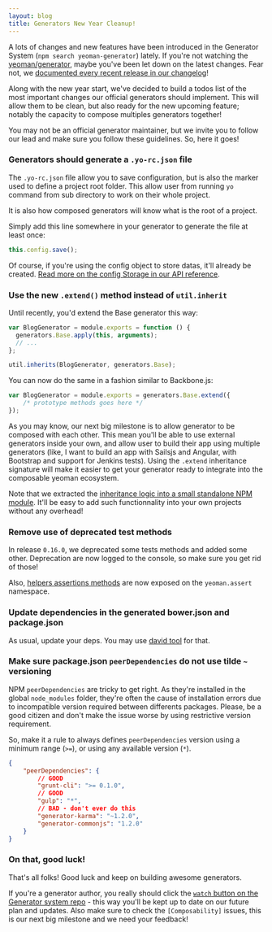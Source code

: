 ```yaml
---
layout: blog
title: Generators New Year Cleanup!
---
```


A lots of changes and new features have been introduced in the Generator System (`npm search yeoman-generator`) lately. If you're not watching the [yeoman/generator](https://github.com/yeoman/generator), maybe you've been let down on the latest changes. Fear not, we [documented every recent release in our changelog](https://github.com/yeoman/generator/releases)!

Along with the new year start, we've decided to build a todos list of the most important changes our official generators should implement. This will allow them to be clean, but also ready for the new upcoming feature; notably the capacity to compose multiples generators together!

You may not be an official generator maintainer, but we invite you to follow our lead and make sure you follow these guidelines. So, here it goes!

### Generators should generate a `.yo-rc.json` file

The `.yo-rc.json` file allow you to save configuration, but is also the marker used to define a project root folder. This allow user from running `yo` command from sub directory to work on their whole project.

It is also how composed generators will know what is the root of a project.

Simply add this line somewhere in your generator to generate the file at least once:

```javascript
this.config.save();
```

Of course, if you're using the config object to store datas, it'll already be created. [Read more on the config Storage in our API reference](https://yeoman.io/generator/Storage.html).

### Use the new `.extend()` method instead of `util.inherit`

Until recently, you'd extend the Base generator this way:

```javascript
var BlogGenerator = module.exports = function () {
  generators.Base.apply(this, arguments);
  // ...
};

util.inherits(BlogGenerator, generators.Base);
```

You can now do the same in a fashion similar to Backbone.js:

```javascript
var BlogGenerator = module.exports = generators.Base.extend({
    /* prototype methods goes here */
});
```

As you may know, our next big milestone is to allow generator to be composed with each other. This mean you'll be able to use external generators inside your own, and allow user to build their app using multiple generators (like, I want to build an app with Sailsjs and Angular, with Bootstrap and support for Jenkins tests). Using the `.extend` inheritance signature will make it easier to get your generator ready to integrate into the composable yeoman ecosystem.

Note that we extracted the [inheritance logic into a small standalone NPM module](https://github.com/SBoudrias/class-extend). It'll be easy to add such functionnality into your own projects without any overhead!

### Remove use of deprecated test methods

In release `0.16.0`, we deprecated some tests methods and added some other. Deprecation are now logged to the console, so make sure you get rid of those!

Also, [helpers assertions methods](https://yeoman.io/generator/assert.html) are now exposed on the `yeoman.assert` namespace.

### Update dependencies in the generated bower.json and package.json

As usual, update your deps. You may use [david tool](https://github.com/alanshaw/david) for that.

### Make sure package.json `peerDependencies` do not use tilde `~` versioning

NPM `peerDependencies` are tricky to get right. As they're installed in the global `node_modules` folder, they're often the cause of installation errors due to incompatible version required between differents packages. Please, be a good citizen and don't make the issue worse by using restrictive version requirement.

So, make it a rule to always defines `peerDependencies` version using a minimum range (`>=`), or using any available version (`*`).

```json
{
    "peerDependencies": {
        // GOOD
        "grunt-cli": ">= 0.1.0",
        // GOOD
        "gulp": "*",
        // BAD - don't ever do this
        "generator-karma": "~1.2.0",
        "generator-commonjs": "1.2.0"
    }
}
```

### On that, good luck!

That's all folks! Good luck and keep on building awesome generators.

If you're a generator author, you really should click the [`watch` button on the Generator system repo](https://github.com/yeoman/generator) - this way you'll be kept up to date on our future plan and updates. Also make sure to check the `[Composability]` issues, this is our next big milestone and we need your feedback!
